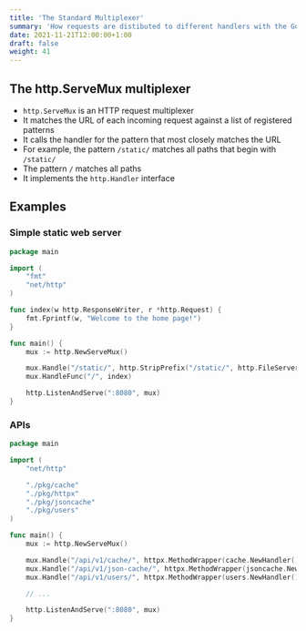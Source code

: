 ```yaml
---
title: 'The Standard Multiplexer'
summary: 'How requests are distibuted to different handlers with the Go standard library.'
date: 2021-11-21T12:00:00+1:00
draft: false
weight: 41
---
```


## The http.ServeMux multiplexer

* `http.ServeMux` is an HTTP request multiplexer
* It matches the URL of each incoming request against a list of registered patterns
* It calls the handler for the pattern that most closely matches the URL
* For example, the pattern `/static/` matches all paths that begin with `/static/`
* The pattern `/` matches all paths
* It implements the `http.Handler` interface

## Examples

### Simple static web server

```go
package main

import (
    "fmt"
    "net/http"
)

func index(w http.ResponseWriter, r *http.Request) {
    fmt.Fprintf(w, "Welcome to the home page!")
}

func main() {
    mux := http.NewServeMux()

    mux.Handle("/static/", http.StripPrefix("/static/", http.FileServer(http.Dir("/var/www"))))
    mux.HandleFunc("/", index)

    http.ListenAndServe(":8080", mux)
}
```

### APIs

```go
package main

import (
    "net/http"

    "./pkg/cache"
    "./pkg/httpx"
    "./pkg/jsoncache"
    "./pkg/users"
)

func main() { 
    mux := http.NewServeMux()

    mux.Handle("/api/v1/cache/", httpx.MethodWrapper(cache.NewHandler()))
    mux.Handle("/api/v1/json-cache/", httpx.MethodWrapper(jsoncache.NewHandler()))
    mux.Handle("/api/v1/users/", httpx.MethodWrapper(users.NewHandler()))

    // ...

    http.ListenAndServe(":8080", mux)
}
``` 

